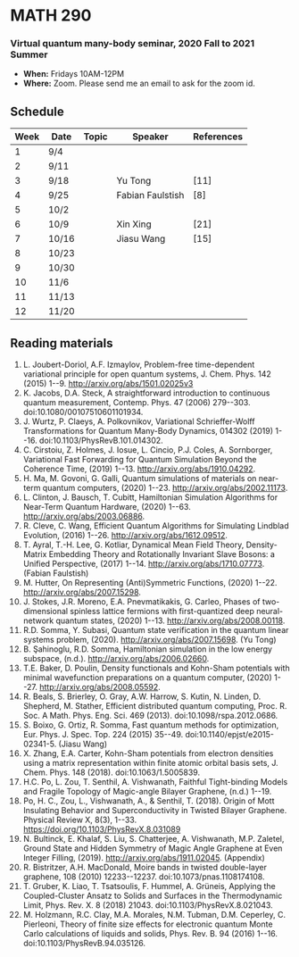 # MATH 290

### Virtual quantum many-body seminar, 2020 Fall to 2021 Summer

- **When:** Fridays 10AM-12PM
- **Where:** Zoom. Please send me an email to ask for the zoom id.



## Schedule

| Week | Date  | Topic | Speaker          | References |
|------|-------|-------|------------------|------------|
| 1    | 9/4   |       |                  |            |
| 2    | 9/11  |       |                  |            |
| 3    | 9/18  |       | Yu Tong          | \[11\]     |
| 4    | 9/25  |       | Fabian Faulstish | \[8\]      |
| 5    | 10/2  |       |                  |            |
| 6    | 10/9  |       | Xin Xing         | \[21\]     |
| 7    | 10/16 |       | Jiasu Wang       | \[15\]     |
| 8    | 10/23 |       |                  |            |
| 9    | 10/30 |       |                  |            |
| 10   | 11/6  |       |                  |            |
| 11   | 11/13 |       |                  |            |
| 12   | 11/20 |       |                  |            |



## Reading materials 

1.  L. Joubert-Doriol, A.F. Izmaylov, Problem-free time-dependent
    variational principle for open quantum systems, J. Chem. Phys.
    142 (2015) 1--9. http://arxiv.org/abs/1501.02025v3
2.  K. Jacobs, D.A. Steck, A straightforward introduction to continuous
    quantum measurement, Contemp. Phys. 47 (2006) 279--303.
    doi:10.1080/00107510601101934.
3.  J. Wurtz, P. Claeys, A. Polkovnikov, Variational Schrieffer-Wolff
    Transformations for Quantum Many-Body Dynamics, 014302 (2019) 1--16.
    doi:10.1103/PhysRevB.101.014302.
4.  C. Cirstoiu, Z. Holmes, J. Iosue, L. Cincio, P.J. Coles, A.
    Sornborger, Variational Fast Forwarding for Quantum Simulation
    Beyond the Coherence Time, (2019) 1--13.
    http://arxiv.org/abs/1910.04292.
5.  H. Ma, M. Govoni, G. Galli, Quantum simulations of materials on
    near-term quantum computers, (2020) 1--23.
    http://arxiv.org/abs/2002.11173.
6.  L. Clinton, J. Bausch, T. Cubitt, Hamiltonian Simulation Algorithms
    for Near-Term Quantum Hardware, (2020) 1--63.
    http://arxiv.org/abs/2003.06886.
7.  R. Cleve, C. Wang, Efficient Quantum Algorithms for Simulating
    Lindblad Evolution, (2016) 1--26. http://arxiv.org/abs/1612.09512.
8.  T. Ayral, T.-H. Lee, G. Kotliar, Dynamical Mean Field Theory,
    Density-Matrix Embedding Theory and Rotationally Invariant Slave
    Bosons: a Unified Perspective, (2017) 1--14.
    http://arxiv.org/abs/1710.07773. (Fabian Faulstish)
9.  M. Hutter, On Representing (Anti)Symmetric Functions, (2020) 1--22.
    http://arxiv.org/abs/2007.15298.
10. J. Stokes, J.R. Moreno, E.A. Pnevmatikakis, G. Carleo, Phases of
    two-dimensional spinless lattice fermions with first-quantized deep
    neural-network quantum states, (2020) 1--13.
    http://arxiv.org/abs/2008.00118.
11. R.D. Somma, Y. Subasi, Quantum state verification in the quantum
    linear systems problem, (2020). http://arxiv.org/abs/2007.15698. (Yu
    Tong)
12. B. Şahinoglu, R.D. Somma, Hamiltonian simulation in the low energy
    subspace, (n.d.). http://arxiv.org/abs/2006.02660.
13. T.E. Baker, D. Poulin, Density functionals and Kohn-Sham potentials
    with minimal wavefunction preparations on a quantum computer, (2020)
    1--27. http://arxiv.org/abs/2008.05592.
14. R. Beals, S. Brierley, O. Gray, A.W. Harrow, S. Kutin, N. Linden, D.
    Shepherd, M. Stather, Efficient distributed quantum computing,
    Proc. R. Soc. A Math. Phys. Eng. Sci. 469 (2013).
    doi:10.1098/rspa.2012.0686.
15. S. Boixo, G. Ortiz, R. Somma, Fast quantum methods for optimization,
    Eur. Phys. J. Spec. Top. 224 (2015) 35--49.
    doi:10.1140/epjst/e2015-02341-5. (Jiasu Wang)
16. X. Zhang, E.A. Carter, Kohn-Sham potentials from electron densities
    using a matrix representation within finite atomic orbital basis
    sets, J. Chem. Phys. 148 (2018). doi:10.1063/1.5005839.
17. H.C. Po, L. Zou, T. Senthil, A. Vishwanath, Faithful Tight-binding
    Models and Fragile Topology of Magic-angle Bilayer Graphene, (n.d.)
    1--19.
18. Po, H. C., Zou, L., Vishwanath, A., & Senthil, T. (2018). Origin of
    Mott Insulating Behavior and Superconductivity in Twisted Bilayer
    Graphene. Physical Review X, 8(3), 1--33.
    https://doi.org/10.1103/PhysRevX.8.031089
19. N. Bultinck, E. Khalaf, S. Liu, S. Chatterjee, A. Vishwanath, M.P.
    Zaletel, Ground State and Hidden Symmetry of Magic Angle Graphene at
    Even Integer Filling, (2019). http://arxiv.org/abs/1911.02045.
    (Appendix)
20. R. Bistritzer, A.H. MacDonald, Moire bands in twisted double-layer
    graphene, 108 (2010) 12233--12237. doi:10.1073/pnas.1108174108.
21. T. Gruber, K. Liao, T. Tsatsoulis, F. Hummel, A. Grüneis, Applying
    the Coupled-Cluster Ansatz to Solids and Surfaces in the
    Thermodynamic Limit, Phys. Rev. X. 8 (2018) 21043.
    doi:10.1103/PhysRevX.8.021043.
22. M. Holzmann, R.C. Clay, M.A. Morales, N.M. Tubman, D.M. Ceperley, C.
    Pierleoni, Theory of finite size effects for electronic quantum
    Monte Carlo calculations of liquids and solids, Phys. Rev. B.
    94 (2016) 1--16. doi:10.1103/PhysRevB.94.035126.